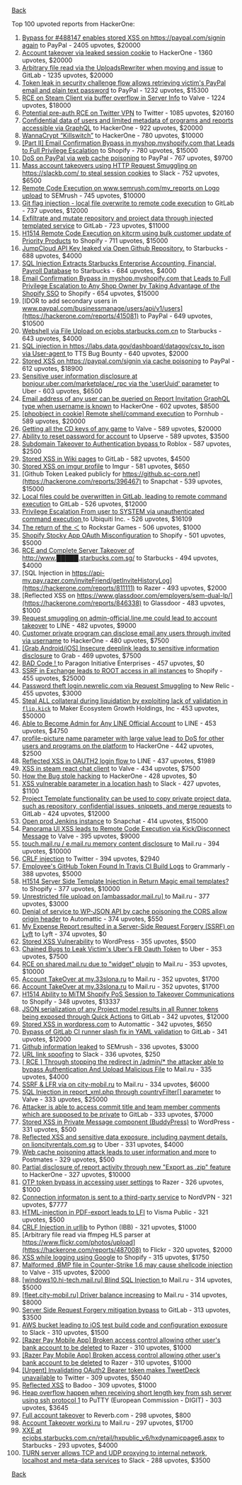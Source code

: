 [Back](../README.md)

Top 100 upvoted reports from HackerOne:

1. [Bypass for #488147 enables stored XSS on https://paypal.com/signin again](https://hackerone.com/reports/510152) to PayPal - 2405 upvotes, $20000
2. [Account takeover via leaked session cookie](https://hackerone.com/reports/745324) to HackerOne - 1360 upvotes, $20000
3. [Arbitrary file read via the UploadsRewriter when moving and issue](https://hackerone.com/reports/827052) to GitLab - 1235 upvotes, $20000
4. [Token leak in security challenge flow allows retrieving victim's PayPal email and plain text password](https://hackerone.com/reports/739737) to PayPal - 1232 upvotes, $15300
5. [RCE on Steam Client via buffer overflow in Server Info](https://hackerone.com/reports/470520) to Valve - 1224 upvotes, $18000
6. [Potential pre-auth RCE on Twitter VPN](https://hackerone.com/reports/591295) to Twitter - 1085 upvotes, $20160
7. [Confidential data of users and limited metadata of programs and reports accessible via GraphQL](https://hackerone.com/reports/489146) to HackerOne - 922 upvotes, $20000
8. [WannaCrypt “Killswitch”](https://hackerone.com/reports/228648) to HackerOne - 780 upvotes, $10000
9. [[Part II] Email Confirmation Bypass in myshop.myshopify.com that Leads to Full Privilege Escalation](https://hackerone.com/reports/796808) to Shopify - 780 upvotes, $15000
10. [DoS on PayPal via web cache poisoning](https://hackerone.com/reports/622122) to PayPal - 767 upvotes, $9700
11. [Mass account takeovers using HTTP Request Smuggling on https://slackb.com/ to steal session cookies](https://hackerone.com/reports/737140) to Slack - 752 upvotes, $6500
12. [Remote Code Execution on www.semrush.com/my_reports on Logo upload](https://hackerone.com/reports/403417) to SEMrush - 745 upvotes, $10000
13. [Git flag injection - local file overwrite to remote code execution](https://hackerone.com/reports/658013) to GitLab - 737 upvotes, $12000
14. [Exfiltrate and mutate repository and project data through injected templated service](https://hackerone.com/reports/446585) to GitLab - 723 upvotes, $11000
15. [H1514 Remote Code Execution on kitcrm using bulk customer update of Priority Products](https://hackerone.com/reports/422944) to Shopify - 711 upvotes, $15000
16. [JumpCloud API Key leaked via Open Github Repository.](https://hackerone.com/reports/716292) to Starbucks - 688 upvotes, $4000
17. [SQL Injection Extracts Starbucks Enterprise Accounting, Financial, Payroll Database](https://hackerone.com/reports/531051) to Starbucks - 684 upvotes, $4000
18. [Email Confirmation Bypass in myshop.myshopify.com that Leads to Full Privilege Escalation to Any Shop Owner by Taking Advantage of the Shopify SSO](https://hackerone.com/reports/791775) to Shopify - 654 upvotes, $15000
19. [IDOR to add secondary users in www.paypal.com/businessmanage/users/api/v1/users](https://hackerone.com/reports/415081) to PayPal - 649 upvotes, $10500
20. [Webshell via File Upload on ecjobs.starbucks.com.cn](https://hackerone.com/reports/506646) to Starbucks - 643 upvotes, $4000
21. [SQL injection in https://labs.data.gov/dashboard/datagov/csv_to_json via User-agent ](https://hackerone.com/reports/297478) to TTS Bug Bounty - 640 upvotes, $2000
22. [Stored XSS on https://paypal.com/signin via cache poisoning](https://hackerone.com/reports/488147) to PayPal - 612 upvotes, $18900
23. [Sensitive user information disclosure at bonjour.uber.com/marketplace/_rpc via the 'userUuid' parameter](https://hackerone.com/reports/542340) to Uber - 603 upvotes, $6500
24. [Email address of any user can be queried on Report Invitation GraphQL type when username is known](https://hackerone.com/reports/792927) to HackerOne - 602 upvotes, $8500
25. [[phpobject in cookie] Remote shell/command execution](https://hackerone.com/reports/141956) to Pornhub - 589 upvotes, $20000
26. [Getting all the CD keys of any game](https://hackerone.com/reports/391217) to Valve - 589 upvotes, $20000
27. [Ability to reset password for account](https://hackerone.com/reports/322985) to Upserve  - 589 upvotes, $3500
28. [Subdomain Takeover to Authentication bypass ](https://hackerone.com/reports/335330) to Roblox - 587 upvotes, $2500
29. [Stored XSS in Wiki pages](https://hackerone.com/reports/526325) to GitLab - 582 upvotes, $4500
30. [Stored XSS on imgur profile](https://hackerone.com/reports/484434) to Imgur - 581 upvotes, $650
31. [Github Token Leaked publicly for https://github.sc-corp.net](https://hackerone.com/reports/396467) to Snapchat - 539 upvotes, $15000
32. [Local files could be overwritten in GitLab, leading to remote command execution](https://hackerone.com/reports/587854) to GitLab - 526 upvotes, $12000
33. [Privilege Escalation From user to SYSTEM via unauthenticated command execution ](https://hackerone.com/reports/544928) to Ubiquiti Inc. - 526 upvotes, $16109
34. [The return of the ＜](https://hackerone.com/reports/639684) to Rockstar Games - 506 upvotes, $1000
35. [Shopify Stocky App OAuth Misconfiguration](https://hackerone.com/reports/740989) to Shopify - 501 upvotes, $5000
36. [RCE and Complete Server Takeover of http://www.█████.starbucks.com.sg/](https://hackerone.com/reports/502758) to Starbucks - 494 upvotes, $4000
37. [SQL Injection in https://api-my.pay.razer.com/inviteFriend/getInviteHistoryLog](https://hackerone.com/reports/811111) to Razer - 493 upvotes, $2000
38. [Reflected XSS on https://www.glassdoor.com/employers/sem-dual-lp/](https://hackerone.com/reports/846338) to Glassdoor - 483 upvotes, $1000
39. [Request smuggling on admin-official.line.me could lead to account takeover](https://hackerone.com/reports/740037) to LINE - 482 upvotes, $9000
40. [Customer private program can disclose email any users through invited via username](https://hackerone.com/reports/807448) to HackerOne - 480 upvotes, $7500
41. [[Grab Android/iOS] Insecure deeplink leads to sensitive information disclosure](https://hackerone.com/reports/401793) to Grab - 469 upvotes, $7500
42. [BAD Code ! ](https://hackerone.com/reports/180074) to Paragon Initiative Enterprises - 457 upvotes, $0
43. [SSRF in Exchange leads to ROOT access in all instances](https://hackerone.com/reports/341876) to Shopify - 455 upvotes, $25000
44. [Password theft login.newrelic.com via Request Smuggling](https://hackerone.com/reports/498052) to New Relic - 455 upvotes, $3000
45. [Steal ALL collateral during liquidation by exploiting lack of validation in `flip.kick`](https://hackerone.com/reports/684092) to Maker Ecosystem Growth Holdings, Inc - 453 upvotes, $50000
46. [Able to Become Admin for Any LINE Official Account](https://hackerone.com/reports/698579) to LINE - 453 upvotes, $4750
47. [profile-picture name parameter with large value lead to DoS for other users and programs on the platform](https://hackerone.com/reports/764434) to HackerOne - 442 upvotes, $2500
48. [Reflected XSS in OAUTH2 login flow ](https://hackerone.com/reports/697099) to LINE - 437 upvotes, $1989
49. [XSS in steam react chat client](https://hackerone.com/reports/409850) to Valve - 434 upvotes, $7500
50. [How the Bug stole hacking](https://hackerone.com/reports/762510) to HackerOne - 428 upvotes, $0
51. [XSS vulnerable parameter in a location hash](https://hackerone.com/reports/146336) to Slack - 427 upvotes, $1100
52. [Project Template functionality can be used to copy private project data, such as repository, confidential issues, snippets, and merge requests](https://hackerone.com/reports/689314) to GitLab - 424 upvotes, $12000
53. [Open prod Jenkins instance](https://hackerone.com/reports/231460) to Snapchat - 414 upvotes, $15000
54. [Panorama UI XSS leads to Remote Code Execution via Kick/Disconnect Message](https://hackerone.com/reports/631956) to Valve - 395 upvotes, $9000
55. [touch.mail.ru / e.mail.ru memory content disclosure](https://hackerone.com/reports/513236) to Mail.ru - 394 upvotes, $10000
56. [CRLF injection](https://hackerone.com/reports/446271) to Twitter - 394 upvotes, $2940
57. [Employee's GitHub Token Found In Travis CI Build Logs](https://hackerone.com/reports/496937) to Grammarly - 388 upvotes, $5000
58. [H1514 Server Side Template Injection in Return Magic email templates?](https://hackerone.com/reports/423541) to Shopify - 377 upvotes, $10000
59. [Unrestricted file upload on [ambassador.mail.ru] ](https://hackerone.com/reports/854032) to Mail.ru - 377 upvotes, $3000
60. [Denial of service to WP-JSON API by cache poisoning the CORS allow origin header](https://hackerone.com/reports/591302) to Automattic - 374 upvotes, $550
61. [My Expense Report resulted in a Server-Side Request Forgery (SSRF) on Lyft](https://hackerone.com/reports/885975) to Lyft - 374 upvotes, $0
62. [Stored XSS Vulnerability](https://hackerone.com/reports/643908) to WordPress - 355 upvotes, $500
63. [Chained Bugs to Leak Victim's Uber's FB Oauth Token](https://hackerone.com/reports/202781) to Uber - 353 upvotes, $7500
64. [RCE on shared.mail.ru due to "widget" plugin](https://hackerone.com/reports/518637) to Mail.ru - 353 upvotes, $10000
65. [Account TakeOver at my.33slona.ru](https://hackerone.com/reports/773519) to Mail.ru - 352 upvotes, $1700
66. [Account TakeOver at my.33slona.ru](https://hackerone.com/reports/773519) to Mail.ru - 352 upvotes, $1700
67. [H1514 Ability to MiTM Shopify PoS Session to Takeover Communications](https://hackerone.com/reports/423467) to Shopify - 348 upvotes, $13337
68. [JSON serialization of any Project model results in all Runner tokens being exposed through Quick Actions](https://hackerone.com/reports/509924) to GitLab - 342 upvotes, $12000
69. [Stored XSS in wordpress.com](https://hackerone.com/reports/733248) to Automattic - 342 upvotes, $650
70. [Bypass of GitLab CI runner slash fix in YAML validation](https://hackerone.com/reports/409395) to GitLab - 341 upvotes, $12000
71. [Github information leaked](https://hackerone.com/reports/676212) to SEMrush - 336 upvotes, $3000
72. [URL link spoofing](https://hackerone.com/reports/481472) to Slack - 336 upvotes, $250
73. [[ RCE ] Through stopping the redirect in /admin/* the attacker able to bypass Authentication And Upload Malicious File](https://hackerone.com/reports/683957) to Mail.ru - 335 upvotes, $4000
74. [SSRF & LFR via on city-mobil.ru](https://hackerone.com/reports/748123) to Mail.ru - 334 upvotes, $6000
75. [SQL Injection in report_xml.php through countryFilter[] parameter](https://hackerone.com/reports/383127) to Valve - 333 upvotes, $25000
76. [Attacker is able to access commit title and team member comments which are supposed to be private](https://hackerone.com/reports/502593) to GitLab - 333 upvotes, $7000
77. [Stored XSS in Private Message component (BuddyPress)](https://hackerone.com/reports/487081) to WordPress - 331 upvotes, $500
78. [Reflected XSS and sensitive data exposure, including payment details, on lioncityrentals.com.sg](https://hackerone.com/reports/340431) to Uber - 331 upvotes, $4000
79. [Web cache poisoning attack leads to user information and more](https://hackerone.com/reports/492841) to Postmates - 329 upvotes, $500
80. [Partial disclosure of report activity through new "Export as .zip" feature](https://hackerone.com/reports/182358) to HackerOne - 327 upvotes, $10000
81. [OTP token bypass in accessing user settings](https://hackerone.com/reports/699082) to Razer - 326 upvotes, $1000
82. [Connection informaton is sent to a third-party service](https://hackerone.com/reports/752402) to NordVPN - 321 upvotes, $7777
83. [HTML-injection in PDF-export leads to LFI](https://hackerone.com/reports/809819) to Visma Public - 321 upvotes, $500
84. [CRLF Injection in urllib](https://hackerone.com/reports/590020) to Python (IBB) - 321 upvotes, $1000
85. [Arbitrary file read via ffmpeg HLS parser at https://www.flickr.com/photos/upload](https://hackerone.com/reports/487008) to Flickr - 320 upvotes, $2000
86. [XSS while logging using Google](https://hackerone.com/reports/691611) to Shopify - 315 upvotes, $1750
87. [Malformed .BMP file in Counter-Strike 1.6 may cause shellcode injection](https://hackerone.com/reports/397545) to Valve - 315 upvotes, $2000
88. [[windows10.hi-tech.mail.ru]  Blind SQL Injection ](https://hackerone.com/reports/786044) to Mail.ru - 314 upvotes, $5000
89. [[fleet.city-mobil.ru] Driver balance increasing](https://hackerone.com/reports/751347) to Mail.ru - 314 upvotes, $8000
90. [Server Side Request Forgery mitigation bypass](https://hackerone.com/reports/632101) to GitLab - 313 upvotes, $3500
91. [AWS bucket leading to iOS test build code and configuration exposure](https://hackerone.com/reports/404822) to Slack - 310 upvotes, $1500
92. [[Razer Pay  Mobile App] Broken access control allowing other user's bank account to be deleted](https://hackerone.com/reports/757095) to Razer - 310 upvotes, $1000
93. [[Razer Pay  Mobile App] Broken access control allowing other user's bank account to be deleted](https://hackerone.com/reports/757095) to Razer - 310 upvotes, $1000
94. [[Urgent] Invalidating OAuth2 Bearer token makes TweetDeck unavailable](https://hackerone.com/reports/210779) to Twitter - 309 upvotes, $5040
95. [Reflected XSS](https://hackerone.com/reports/739601) to Badoo - 309 upvotes, $1000
96. [Heap overflow happen when receiving short length key from ssh server using ssh protocol 1](https://hackerone.com/reports/630462) to PuTTY (European Commission - DIGIT) - 303 upvotes, $3645
97. [Full account takeover](https://hackerone.com/reports/314808) to Reverb.com - 298 upvotes, $800
98. [Account Takeover worki.ru](https://hackerone.com/reports/744662) to Mail.ru - 297 upvotes, $1700
99. [XXE at ecjobs.starbucks.com.cn/retail/hxpublic_v6/hxdynamicpage6.aspx](https://hackerone.com/reports/500515) to Starbucks - 293 upvotes, $4000
100. [TURN server allows TCP and UDP proxying to internal network, localhost and meta-data services](https://hackerone.com/reports/333419) to Slack - 288 upvotes, $3500


[Back](../README.md)